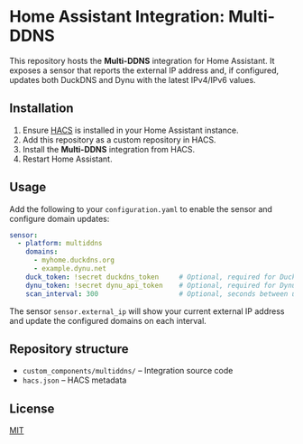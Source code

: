 # Home Assistant Integration: Multi-DDNS

This repository hosts the **Multi-DDNS** integration for Home Assistant. It exposes a sensor that reports the external IP address and, if configured, updates both DuckDNS and Dynu with the latest IPv4/IPv6 values.

## Installation

1. Ensure [HACS](https://hacs.xyz) is installed in your Home Assistant instance.
2. Add this repository as a custom repository in HACS.
3. Install the **Multi-DDNS** integration from HACS.
4. Restart Home Assistant.

## Usage

Add the following to your `configuration.yaml` to enable the sensor and configure domain updates:

```yaml
sensor:
  - platform: multiddns
    domains:
      - myhome.duckdns.org
      - example.dynu.net
    duck_token: !secret duckdns_token     # Optional, required for DuckDNS domains
    dynu_token: !secret dynu_api_token    # Optional, required for Dynu domains
    scan_interval: 300                    # Optional, seconds between updates
```

The sensor `sensor.external_ip` will show your current external IP address and update the configured domains on each interval.

## Repository structure

- `custom_components/multiddns/` – Integration source code
- `hacs.json` – HACS metadata

## License

[MIT](LICENSE)
